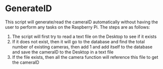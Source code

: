 # GenerateID
This script will generate/read the cameraID automatically without having the user to perform any tasks on the Raspberry Pi.
The steps are as follows:
1. The script will first try to read a text file on the Desktop to see if it exists
2. If it does not exist, then it will go to the database and find the total number of existing cameras, then add 1 and add itself to the database and save the cameraID to the Desktop in a text file
3. If the file exists, then all the camera function will reference this file to get the cameraID
